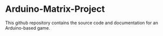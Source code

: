 # Arduino-Matrix-Project
This github repository contains the source code and documentation for an Arduino-based game.
